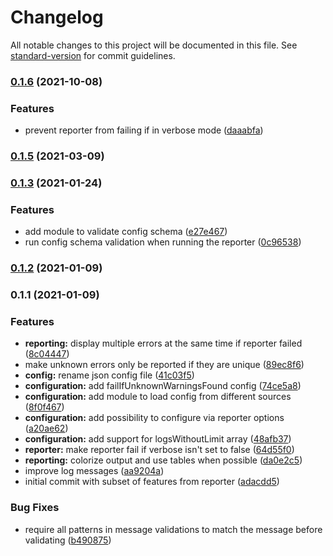 # Changelog

All notable changes to this project will be documented in this file. See [standard-version](https://github.com/conventional-changelog/standard-version) for commit guidelines.

### [0.1.6](https://github.com/victorandcode/jest-reporter-log-validator/compare/v0.1.5...v0.1.6) (2021-10-08)


### Features

* prevent reporter from failing if in verbose mode ([daaabfa](https://github.com/victorandcode/jest-reporter-log-validator/commit/daaabfa1b5859d7d437d0513079a1d742abf6158))

### [0.1.5](https://github.com/victorandcode/jest-reporter-log-validator/compare/v0.1.4...v0.1.5) (2021-03-09)

### [0.1.3](https://github.com/victorandcode/jest-reporter-log-validator/compare/v0.1.2...v0.1.3) (2021-01-24)


### Features

* add module to validate config schema ([e27e467](https://github.com/victorandcode/jest-reporter-log-validator/commit/e27e467169357d962c2dde59cecd64447f61aee3))
* run config schema validation when running the reporter ([0c96538](https://github.com/victorandcode/jest-reporter-log-validator/commit/0c9653839b385cf34fc51b6845a958301874e6e7))

### [0.1.2](https://github.com/victorandcode/jest-reporter-log-validator/compare/v0.1.1...v0.1.2) (2021-01-09)

### 0.1.1 (2021-01-09)


### Features

* **reporting:** display multiple errors at the same time if reporter failed ([8c04447](https://github.com/victorandcode/jest-reporter-log-validator/commit/8c04447bfe50cad8b9bfda4dddbe294943d3bb13))
* make unknown errors only be reported if they are unique ([89ec8f6](https://github.com/victorandcode/jest-reporter-log-validator/commit/89ec8f6480ce20908aad60630e04bc83b754c0b1))
* **config:** rename json config file ([41c03f5](https://github.com/victorandcode/jest-reporter-log-validator/commit/41c03f5bb54afc65fa0ba839c9a3994df4f3f7ce))
* **configuration:** add failIfUnknownWarningsFound config ([74ce5a8](https://github.com/victorandcode/jest-reporter-log-validator/commit/74ce5a82a75c6fd08c03166757cd6413e3946177))
* **configuration:** add module to load config from different sources ([8f0f467](https://github.com/victorandcode/jest-reporter-log-validator/commit/8f0f467890c0e506daa7cd4ed251e337a24fbd93))
* **configuration:** add possibility to configure via reporter options ([a20ae62](https://github.com/victorandcode/jest-reporter-log-validator/commit/a20ae62928a43ffaea2918b151472ea861503689))
* **configuration:** add support for logsWithoutLimit array ([48afb37](https://github.com/victorandcode/jest-reporter-log-validator/commit/48afb374fc328e1136196eda5431d4a8722fc0a4))
* **reporter:** make reporter fail if verbose isn't set to false ([64d55f0](https://github.com/victorandcode/jest-reporter-log-validator/commit/64d55f027e76501c1a8d12c0f243548f9743a4e4))
* **reporting:** colorize output and use tables when possible ([da0e2c5](https://github.com/victorandcode/jest-reporter-log-validator/commit/da0e2c5f6ec3641e558d76be212deb7d5292d804))
* improve log messages ([aa9204a](https://github.com/victorandcode/jest-reporter-log-validator/commit/aa9204ab9b4194eedc9bab44a93ae2a9663b0cc1))
* initial commit with subset of features from reporter ([adacdd5](https://github.com/victorandcode/jest-reporter-log-validator/commit/adacdd531342b75aed54f6da99aa3354b15cfe9e))


### Bug Fixes

* require all patterns in message validations to match the message before validating ([b490875](https://github.com/victorandcode/jest-reporter-log-validator/commit/b490875743cb6e2b8978ed033dbf4cb7054cf68b))
